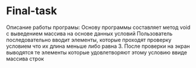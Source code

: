 # Final-task

Описание работы програмы:
Основу программы составляет метод void c  выведением массива на основе данных условий
Пользователь последовательно вводит элементы, которые проходят проверку условием что их длина меньше либо равна 3. После проверки на экран выводятся те элементы которые удовлетворяют этому условию ввиде массива строк
